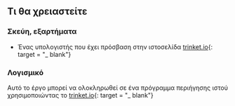 ## Τι θα χρειαστείτε

### Σκεύη, εξαρτήματα

+ Ένας υπολογιστής που έχει πρόσβαση στην ιστοσελίδα [trinket.io](https://trinket.io){: target = "_ blank"}

### Λογισμικό

Αυτό το έργο μπορεί να ολοκληρωθεί σε ένα πρόγραμμα περιήγησης ιστού χρησιμοποιώντας το [trinket.io](https://trinket.io){: target = "_ blank"}